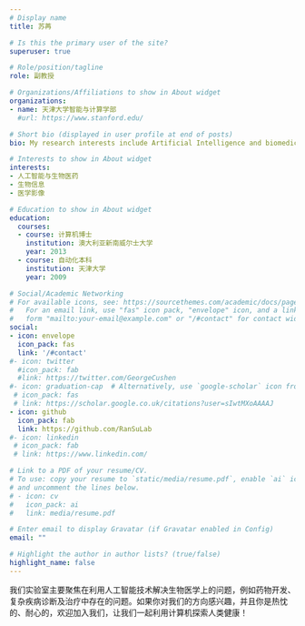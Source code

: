 ```yaml
---
# Display name
title: 苏苒

# Is this the primary user of the site?
superuser: true

# Role/position/tagline
role: 副教授

# Organizations/Affiliations to show in About widget
organizations:
- name: 天津大学智能与计算学部
  #url: https://www.stanford.edu/

# Short bio (displayed in user profile at end of posts)
bio: My research interests include Artificial Intelligence and biomedicine, bioinformatics and medical imaging.

# Interests to show in About widget
interests:
- 人工智能与生物医药
- 生物信息
- 医学影像

# Education to show in About widget
education:
  courses:
  - course: 计算机博士
    institution: 澳大利亚新南威尔士大学
    year: 2013
  - course: 自动化本科
    institution: 天津大学
    year: 2009

# Social/Academic Networking
# For available icons, see: https://sourcethemes.com/academic/docs/page-builder/#icons
#   For an email link, use "fas" icon pack, "envelope" icon, and a link in the
#   form "mailto:your-email@example.com" or "/#contact" for contact widget.
social:
- icon: envelope
  icon_pack: fas
  link: '/#contact'
#- icon: twitter
  #icon_pack: fab
  #link: https://twitter.com/GeorgeCushen
#- icon: graduation-cap  # Alternatively, use `google-scholar` icon from #`ai` icon pack
 # icon_pack: fas
 # link: https://scholar.google.co.uk/citations?user=sIwtMXoAAAAJ
- icon: github
  icon_pack: fab
  link: https://github.com/RanSuLab
#- icon: linkedin
 # icon_pack: fab
 # link: https://www.linkedin.com/

# Link to a PDF of your resume/CV.
# To use: copy your resume to `static/media/resume.pdf`, enable `ai` icons in `params.toml`, 
# and uncomment the lines below.
# - icon: cv
#   icon_pack: ai
#   link: media/resume.pdf

# Enter email to display Gravatar (if Gravatar enabled in Config)
email: ""

# Highlight the author in author lists? (true/false)
highlight_name: false
---
```


我们实验室主要聚焦在利用人工智能技术解决生物医学上的问题，例如药物开发、复杂疾病诊断及治疗中存在的问题。如果你对我们的方向感兴趣，并且你是热忱的、耐心的，欢迎加入我们，让我们一起利用计算机探索人类健康！
